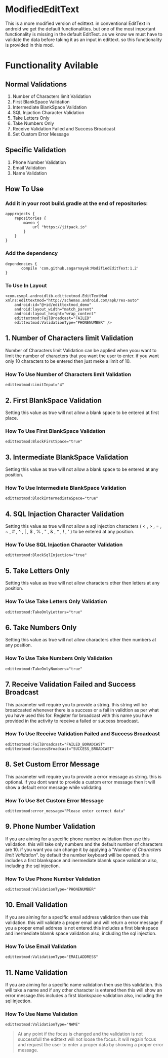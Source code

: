 # ModifiedEditText
This is a more modified version of edittext. in conventional EditText in android we get the default functionalities. but one of the most important functionality is missing in the default EditText. as we know we must have to validate the data before taking it as an input in edittext. so this functionality is provided in this mod.

# Functionality Avilable

## Normal Validations
1. Number of Characters limit Validation
2. First BlankSpace Validation
3. Intermediate BlankSpace Validation
4. SQL Injaction Character Validation
5. Take Letters Only
6. Take Numbers Only
7. Receive Validation Failed and Success Broadcast
8. Set Custom Error Message

## Specific Validation
1. Phone Number Validation
2. Email Validation
3. Name Validation

## How To Use
### Add it in your root build.gradle at the end of repositories:

    appprojects {
        repositories {
    	    maven {
        	    url "https://jitpack.io"
            }
        }
    }

### Add the dependency

    dependencies {
	       compile 'com.github.sagarnayak:ModifiedEditText:1.2'
	}

### To Use In Layout
    <com.csmpl.androidlib.edittextmod.EditTextMod xmlns:edittextmod="http://schemas.android.com/apk/res-auto"
        android:id="@+id/edittextmod_demo"
        android:layout_width="match_parent"
        android:layout_height="wrap_content"
        edittextmod:FailBroadcast="FAILED"
        edittextmod:ValidationType="PHONENUMBER" />
        
## 1. Number of Characters limit Validation
Number of Characters limit Validation can be applied when yoou want to limit the number of characters that you want the user to enter. if you want only 10 characters to be entered then just meke a limit of 10.
### How To Use Number of Characters limit Validation
    edittextmod:LimitInput="4"
    
## 2. First BlankSpace Validation
Setting this value as true will not allow a blank space to be entered at first place.
### How To Use First BlankSpace Validation
    edittextmod:BlockFirstSpace="true"
    
## 3. Intermediate BlankSpace Validation
Setting this value as true will not allow a blank space to be entered at any position.
### How To Use Intermediate BlankSpace Validation
    edittextmod:BlockIntermediateSpace="true"
    
## 4. SQL Injaction Character Validation
Setting this value as true will not allow a sql injection characters ( < , > , = , ~ , # , ^ , | , $ , % , " , & , * , ! , ' ) to be entered at any position.
### How To Use SQL Injaction Character Validation
    edittextmod:BlockSqlInjection="true"
    
## 5. Take Letters Only
Setting this value as true will not allow characters other then letters at any position.
### How To Use Take Letters Only Validation
    edittextmod:TakeOnlyLetters="true"
    
## 6. Take Numbers Only
Setting this value as true will not allow characters other then numbers at any position.
### How To Use Take Numbers Only Validation
    edittextmod:TakeOnlyNumbers="true"
    
## 7. Receive Validation Failed and Success Broadcast
This parameter will require you to provide a string. this string will be broadcasted whenever there is a success or a fail in validtion as per what you have used this for. Register for broadcast with this name you have provided in the activity to receive a failed or success broadcast.
### How To Use Receive Validation Failed and Success Broadcast
    edittextmod:FailBroadcast="FAILED_BORADCAST"
    edittextmod:SuccessBroadcast="SUCCESS_BROADCAST"
    
## 8. Set Custom Error Message
This parameter will require you to provide a error message as string. this is optional. if you dont want to provide a custom error message then it will show a default error message while validating.
### How To Use Set Custom Error Message
    edittextmod:error_message="Please enter correct data"
    
## 9. Phone Number Validation
If you are aiming for a specific phone number validation then use this validation. this will take only numbers and the default number of characters are 10. if you want you can change it by applying a "_Number of Characters limit Validation_". by default the number keyboard will be opened. this includes a first blankspace and inermediate blannk space validation also, including the sql injection.
### How To Use Phone Number Validation
    edittextmod:ValidationType="PHONENUMBER"
    
## 10. Email Validation
If you are aiming for a specific email address validation then use this validation. this will validate a proper email and will return a error message if you a proper email address is not entered.this includes a first blankspace and inermediate blannk space validation also, including the sql injection.
### How To Use Email Validation
    edittextmod:ValidationType="EMAILADDRESS"
    
## 11. Name Validation
If you are aiming for a specific name validation then use this validation. this will take a name and if any other character is entered then this will show an error message.this includes a first blankspace validation also, including the sql injection.
### How To Use Name Validation
    edittextmod:ValidationType="NAME"
    
> At any point if the focus is changed and the validation is not successfull the edittext will not loose the focus. it will regain focus and request the user to enter a proper data by showing a proper error message.
